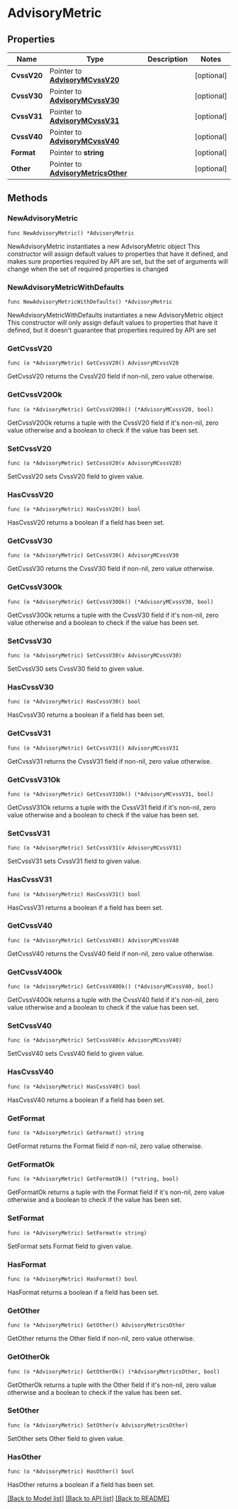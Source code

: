# AdvisoryMetric

## Properties

Name | Type | Description | Notes
------------ | ------------- | ------------- | -------------
**CvssV20** | Pointer to [**AdvisoryMCvssV20**](AdvisoryMCvssV20.md) |  | [optional] 
**CvssV30** | Pointer to [**AdvisoryMCvssV30**](AdvisoryMCvssV30.md) |  | [optional] 
**CvssV31** | Pointer to [**AdvisoryMCvssV31**](AdvisoryMCvssV31.md) |  | [optional] 
**CvssV40** | Pointer to [**AdvisoryMCvssV40**](AdvisoryMCvssV40.md) |  | [optional] 
**Format** | Pointer to **string** |  | [optional] 
**Other** | Pointer to [**AdvisoryMetricsOther**](AdvisoryMetricsOther.md) |  | [optional] 

## Methods

### NewAdvisoryMetric

`func NewAdvisoryMetric() *AdvisoryMetric`

NewAdvisoryMetric instantiates a new AdvisoryMetric object
This constructor will assign default values to properties that have it defined,
and makes sure properties required by API are set, but the set of arguments
will change when the set of required properties is changed

### NewAdvisoryMetricWithDefaults

`func NewAdvisoryMetricWithDefaults() *AdvisoryMetric`

NewAdvisoryMetricWithDefaults instantiates a new AdvisoryMetric object
This constructor will only assign default values to properties that have it defined,
but it doesn't guarantee that properties required by API are set

### GetCvssV20

`func (o *AdvisoryMetric) GetCvssV20() AdvisoryMCvssV20`

GetCvssV20 returns the CvssV20 field if non-nil, zero value otherwise.

### GetCvssV20Ok

`func (o *AdvisoryMetric) GetCvssV20Ok() (*AdvisoryMCvssV20, bool)`

GetCvssV20Ok returns a tuple with the CvssV20 field if it's non-nil, zero value otherwise
and a boolean to check if the value has been set.

### SetCvssV20

`func (o *AdvisoryMetric) SetCvssV20(v AdvisoryMCvssV20)`

SetCvssV20 sets CvssV20 field to given value.

### HasCvssV20

`func (o *AdvisoryMetric) HasCvssV20() bool`

HasCvssV20 returns a boolean if a field has been set.

### GetCvssV30

`func (o *AdvisoryMetric) GetCvssV30() AdvisoryMCvssV30`

GetCvssV30 returns the CvssV30 field if non-nil, zero value otherwise.

### GetCvssV30Ok

`func (o *AdvisoryMetric) GetCvssV30Ok() (*AdvisoryMCvssV30, bool)`

GetCvssV30Ok returns a tuple with the CvssV30 field if it's non-nil, zero value otherwise
and a boolean to check if the value has been set.

### SetCvssV30

`func (o *AdvisoryMetric) SetCvssV30(v AdvisoryMCvssV30)`

SetCvssV30 sets CvssV30 field to given value.

### HasCvssV30

`func (o *AdvisoryMetric) HasCvssV30() bool`

HasCvssV30 returns a boolean if a field has been set.

### GetCvssV31

`func (o *AdvisoryMetric) GetCvssV31() AdvisoryMCvssV31`

GetCvssV31 returns the CvssV31 field if non-nil, zero value otherwise.

### GetCvssV31Ok

`func (o *AdvisoryMetric) GetCvssV31Ok() (*AdvisoryMCvssV31, bool)`

GetCvssV31Ok returns a tuple with the CvssV31 field if it's non-nil, zero value otherwise
and a boolean to check if the value has been set.

### SetCvssV31

`func (o *AdvisoryMetric) SetCvssV31(v AdvisoryMCvssV31)`

SetCvssV31 sets CvssV31 field to given value.

### HasCvssV31

`func (o *AdvisoryMetric) HasCvssV31() bool`

HasCvssV31 returns a boolean if a field has been set.

### GetCvssV40

`func (o *AdvisoryMetric) GetCvssV40() AdvisoryMCvssV40`

GetCvssV40 returns the CvssV40 field if non-nil, zero value otherwise.

### GetCvssV40Ok

`func (o *AdvisoryMetric) GetCvssV40Ok() (*AdvisoryMCvssV40, bool)`

GetCvssV40Ok returns a tuple with the CvssV40 field if it's non-nil, zero value otherwise
and a boolean to check if the value has been set.

### SetCvssV40

`func (o *AdvisoryMetric) SetCvssV40(v AdvisoryMCvssV40)`

SetCvssV40 sets CvssV40 field to given value.

### HasCvssV40

`func (o *AdvisoryMetric) HasCvssV40() bool`

HasCvssV40 returns a boolean if a field has been set.

### GetFormat

`func (o *AdvisoryMetric) GetFormat() string`

GetFormat returns the Format field if non-nil, zero value otherwise.

### GetFormatOk

`func (o *AdvisoryMetric) GetFormatOk() (*string, bool)`

GetFormatOk returns a tuple with the Format field if it's non-nil, zero value otherwise
and a boolean to check if the value has been set.

### SetFormat

`func (o *AdvisoryMetric) SetFormat(v string)`

SetFormat sets Format field to given value.

### HasFormat

`func (o *AdvisoryMetric) HasFormat() bool`

HasFormat returns a boolean if a field has been set.

### GetOther

`func (o *AdvisoryMetric) GetOther() AdvisoryMetricsOther`

GetOther returns the Other field if non-nil, zero value otherwise.

### GetOtherOk

`func (o *AdvisoryMetric) GetOtherOk() (*AdvisoryMetricsOther, bool)`

GetOtherOk returns a tuple with the Other field if it's non-nil, zero value otherwise
and a boolean to check if the value has been set.

### SetOther

`func (o *AdvisoryMetric) SetOther(v AdvisoryMetricsOther)`

SetOther sets Other field to given value.

### HasOther

`func (o *AdvisoryMetric) HasOther() bool`

HasOther returns a boolean if a field has been set.


[[Back to Model list]](../README.md#documentation-for-models) [[Back to API list]](../README.md#documentation-for-api-endpoints) [[Back to README]](../README.md)


